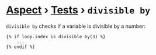 [Aspect](./../../readme.md) › [Tests](./../tests.md) › `divisible by`
===================

<!-- {% raw %} -->

`divisible by` checks if a variable is divisible by a number:

```twig
{% if loop.index is divisible by(3) %}
    ...
{% endif %}
```

<!-- {% endraw %} -->
